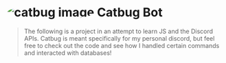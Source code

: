 
# <img src="https://deadline.com/wp-content/uploads/2019/12/catbug.jpg" alt="catbug image" style="border-radius: 50%; height=100px; width=100px"/> Catbug Bot


> The following is a project in an attempt to learn JS and the Discord APIs. Catbug is meant specifically for my personal discord, but feel free to check out the code 
and see how I handled certain commands and interacted with databases!
